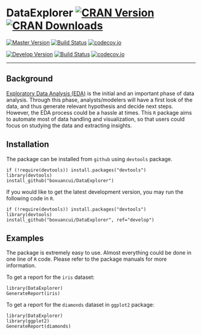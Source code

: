 # DataExplorer [![CRAN Version](http://www.r-pkg.org/badges/version/DataExplorer)](https://cran.r-project.org/web/packages/DataExplorer) [![CRAN Downloads](http://cranlogs.r-pkg.org/badges/DataExplorer)](http://cran.r-project.org/web/packages/DataExplorer)

[![Master Version](https://img.shields.io/badge/master-0.2.4-orange.svg)](https://github.com/boxuancui/DataExplorer/tree/master)
[![Build Status](https://travis-ci.org/boxuancui/DataExplorer.svg?branch=master)](https://travis-ci.org/boxuancui/DataExplorer)
[![codecov.io](https://codecov.io/github/boxuancui/DataExplorer/coverage.svg?branch=master)](https://codecov.io/github/boxuancui/DataExplorer?branch=master)

[![Develop Version](https://img.shields.io/badge/develop-0.2.4.9000-orange.svg)](https://github.com/boxuancui/DataExplorer/tree/develop)
[![Build Status](https://travis-ci.org/boxuancui/DataExplorer.svg?branch=develop)](https://travis-ci.org/boxuancui/DataExplorer)
[![codecov.io](https://codecov.io/github/boxuancui/DataExplorer/coverage.svg?branch=develop)](https://codecov.io/github/boxuancui/DataExplorer?branch=develo[)

---

## Background
[Exploratory Data Analysis (EDA)](https://en.wikipedia.org/wiki/Exploratory_data_analysis) is the initial and an important phase of data analysis. Through this phase, analysts/modelers will have a first look of the data, and thus generate relevant hypothesis and decide next steps. However, the EDA process could be a hassle at times. This `R` package aims to automate most of data handling and visualization, so that users could focus on studying the data and extracting insights.

## Installation
The package can be installed from `github` using `devtools` package.

    if (!require(devtools)) install.packages("devtools")
    library(devtools)
    install_github("boxuancui/DataExplorer")

If you would like to get the latest development version, you may run the following code in `R`.

    if (!require(devtools)) install.packages("devtools")
    library(devtools)
    install_github("boxuancui/DataExplorer", ref="develop")

## Examples
The package is extremely easy to use. Almost everything could be done in one line of `R` code. Please refer to the package manuals for more information.

To get a report for the `iris` dataset:

    library(DataExplorer)
    GenerateReport(iris)

To get a report for the `diamonds` dataset in `ggplot2` package:

    library(DataExplorer)
    library(ggplot2)
    GenerateReport(diamonds)
    
    




